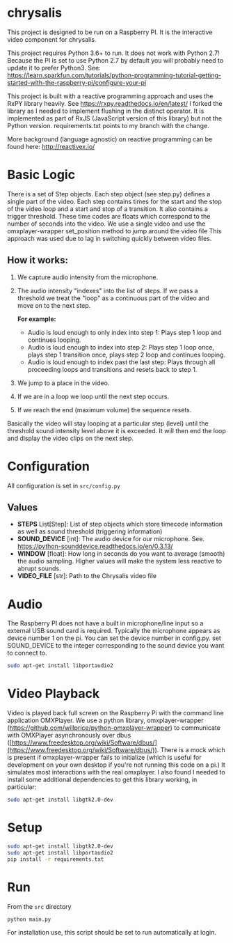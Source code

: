 # chrysalis
This project is designed to be run on a Raspberry PI. It is the interactive video component for chrysalis.

This project requires Python 3.6+ to run. It does not work with Python 2.7! Because the PI is set to use Python 2.7 by default you will probably need to update it to prefer Python3. See:
https://learn.sparkfun.com/tutorials/python-programming-tutorial-getting-started-with-the-raspberry-pi/configure-your-pi

This project is built with a reactive programming approach and uses the RxPY library heavily. See https://rxpy.readthedocs.io/en/latest/ I forked the library as I needed to implement flushing in the distinct operator. It is implemented as part of RxJS (JavaScript version of this library) but not the Python version. requirements.txt points to my branch with the change.

More background (language agnostic) on reactive programming can be found here: http://reactivex.io/

# Basic Logic
There is a set of Step objects. Each step object (see step.py) defines a single part of the video. Each step contains times for the start and the stop of the video loop and a start and stop of a transition. It also contains a trigger threshold. These time codes are floats which correspond to the number of seconds into the video. We use a single video and use the omxplayer-wrapper set_position method to jump around the video file This approach was used due to lag in switching quickly between video files.

## How it works:
1. We capture audio intensity from the microphone.
2. The audio intensity "indexes" into the list of steps. If we pass a threshold we treat the "loop" as a continuous part of the video and move on to the next step.

    **For example:**
    * Audio is loud enough to only index into step 1: Plays step 1 loop and continues looping.
    * Audio is loud enough to index into step 2: Plays step 1 loop once, plays step 1 transition once, plays step 2 loop and continues looping.
    * Audio is loud enough to index past the last step: Plays through all proceeding loops and transitions and resets back to step 1.

4. We jump to a place in the video.
5. If we are in a loop we loop until the next step occurs.
6. If we reach the end (maximum volume) the sequence resets.

Basically the video will stay looping at a particular step (level) until the threshold sound intensity level above it is exceeded. It will then end the loop and display the video clips on the next step.


# Configuration

All configuration is set in `src/config.py`

## Values
* __STEPS__ List[Step]: List of step objects which store timecode information as well as sound threshold (triggering information)
* __SOUND_DEVICE__  [int]: The audio device for our microphone. See. https://python-sounddevice.readthedocs.io/en/0.3.13/
* __WINDOW__ [float]: How long in seconds do you want to average (smooth) the audio sampling. Higher values will make the system less reactive to abrupt sounds.
* __VIDEO_FILE__  [str]: Path to the Chrysalis video file


# Audio
The Raspberry PI does not have a built in microphone/line input so a external USB sound card is required. Typically the microphone appears as device number 1 on the pi.  You can set the device number in config.py. set SOUND_DEVICE to the integer corresponding to the sound device you want to connect to.

```bash
sudo apt-get install libportaudio2
```


# Video Playback

Video is played back full screen on the Raspberry Pi with the command line application OMXPlayer.
We use a python library, omxplayer-wrapper (https://github.com/willprice/python-omxplayer-wrapper) to communicate with OMXPlayer asynchronously over dbus ([https://www.freedesktop.org/wiki/Software/dbus/](https://www.freedesktop.org/wiki/Software/dbus/)). There is a mock which is present if omxplayer-wrapper fails to initialize (which is useful for development on your own desktop if you're not running this code on a pi.) It simulates most interactions with the real omxplayer.  I also found I needed to install some additional dependencies to get this library working, in particular:

```bash
sudo apt-get install libgtk2.0-dev
```

# Setup

```bash
sudo apt-get install libgtk2.0-dev
sudo apt-get install libportaudio2
pip install -r requirements.txt
```

# Run

From the `src` directory

```bash
python main.py
```

For installation use, this script should be set to run automatically at login.
